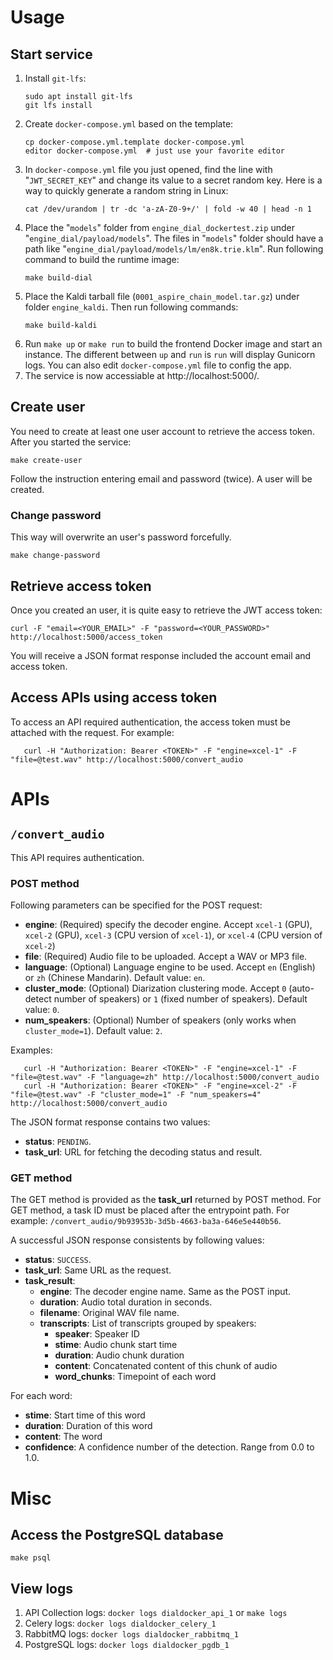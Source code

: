 # Usage

## Start service

1. Install `git-lfs`:
   ```shell
   sudo apt install git-lfs
   git lfs install
   ```
2. Create `docker-compose.yml` based on the template:
   ```shell
   cp docker-compose.yml.template docker-compose.yml
   editor docker-compose.yml  # just use your favorite editor
   ```
3. In `docker-compose.yml` file you just opened, find the line with "`JWT_SECRET_KEY`" and change its value to a secret random key.
   Here is a way to quickly generate a random string in Linux:
   ```shell
   cat /dev/urandom | tr -dc 'a-zA-Z0-9+/' | fold -w 40 | head -n 1
   ```
4. Place the "`models`" folder from `engine_dial_dockertest.zip` under "`engine_dial/payload/models`". The files in "`models`" folder
   should have a path like "`engine_dial/payload/models/lm/en8k.trie.klm`". Run following command to build the runtime image:
   ```shell
   make build-dial
   ```
5. Place the Kaldi tarball file (`0001_aspire_chain_model.tar.gz`) under folder `engine_kaldi`. Then run following commands:
   ```shell
   make build-kaldi
   ```
6. Run `make up` or `make run` to build the frontend Docker image and start an instance. The different between `up` and `run` is
   `run` will display Gunicorn logs. You can also edit `docker-compose.yml` file to config the app.
7. The service is now accessiable at http://localhost:5000/.

## Create user

You need to create at least one user account to retrieve the access token. After you started the service:

```shell
make create-user
```

Follow the instruction entering email and password (twice). A user will be created.

### Change password

This way will overwrite an user's password forcefully.

```shell
make change-password
```

## Retrieve access token

Once you created an user, it is quite easy to retrieve the JWT access token:

```shell
curl -F "email=<YOUR_EMAIL>" -F "password=<YOUR_PASSWORD>" http://localhost:5000/access_token
```

You will receive a JSON format response included the account email and access token.

## Access APIs using access token

To access an API required authentication, the access token must be attached with the request. For example:

```shell
   curl -H "Authorization: Bearer <TOKEN>" -F "engine=xcel-1" -F "file=@test.wav" http://localhost:5000/convert_audio
```

# APIs

## `/convert_audio`

This API requires authentication.

### POST method

Following parameters can be specified for the POST request:

- **engine**: (Required) specify the decoder engine. Accept `xcel-1` (GPU),
  `xcel-2` (GPU), `xcel-3` (CPU version of `xcel-1`), or `xcel-4` (CPU version
  of `xcel-2`)
- **file**: (Required) Audio file to be uploaded. Accept a WAV or MP3 file.
- **language**: (Optional) Language engine to be used. Accept `en` (English) or
  `zh` (Chinese Mandarin). Default value: `en`.
- **cluster_mode**: (Optional) Diarization clustering mode. Accept `0`
  (auto-detect number of speakers) or `1` (fixed number of speakers). Default
  value: `0`.
- **num_speakers**: (Optional) Number of speakers (only works when
  `cluster_mode=1`). Default value: `2`.

Examples:

```shell
   curl -H "Authorization: Bearer <TOKEN>" -F "engine=xcel-1" -F "file=@test.wav" -F "language=zh" http://localhost:5000/convert_audio
   curl -H "Authorization: Bearer <TOKEN>" -F "engine=xcel-2" -F "file=@test.wav" -F "cluster_mode=1" -F "num_speakers=4" http://localhost:5000/convert_audio
```

The JSON format response contains two values:

- **status**: `PENDING`.
- **task_url**: URL for fetching the decoding status and result.

### GET method

The GET method is provided as the **task_url** returned by POST method. For GET
method, a task ID must be placed after the entrypoint path. For example:
`/convert_audio/9b93953b-3d5b-4663-ba3a-646e5e440b56`.

A successful JSON response consistents by following values:

- **status**: `SUCCESS`.
- **task_url**: Same URL as the request.
- **task_result**:
  - **engine**: The decoder engine name. Same as the POST input.
  - **duration**: Audio total duration in seconds.
  - **filename**: Original WAV file name.
  - **transcripts**: List of transcripts grouped by speakers:
    - **speaker**: Speaker ID
    - **stime**: Audio chunk start time
    - **duration**: Audio chunk duration
    - **content**: Concatenated content of this chunk of audio
    - **word_chunks**: Timepoint of each word

For each word:
- **stime**: Start time of this word
- **duration**: Duration of this word
- **content**: The word
- **confidence**: A confidence number of the detection. Range from 0.0 to 1.0.
  

# Misc

## Access the PostgreSQL database

```shell
make psql
```

## View logs

1. API Collection logs: `docker logs dialdocker_api_1` or `make logs`
2. Celery logs: `docker logs dialdocker_celery_1`
3. RabbitMQ logs: `docker logs dialdocker_rabbitmq_1`
4. PostgreSQL logs: `docker logs dialdocker_pgdb_1`
